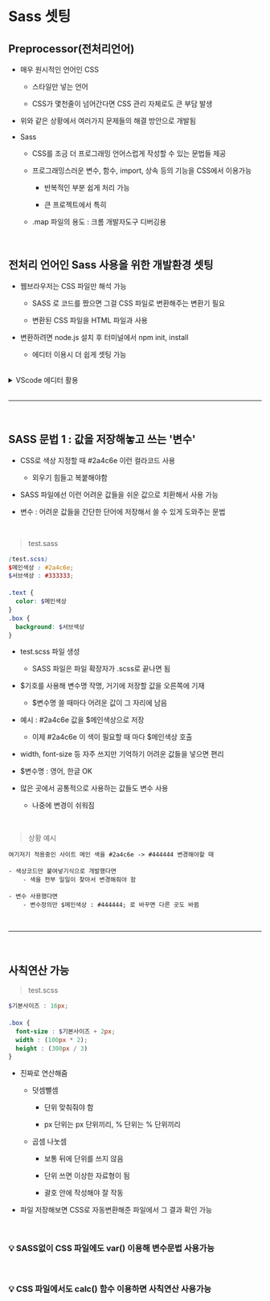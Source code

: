 # Sass 셋팅

Preprocessor(전처리언어)
---
- 매우 원시적인 언어인 CSS

    - 스타일만 넣는 언어

    - CSS가 몇천줄이 넘어간다면 CSS 관리 자체로도 큰 부담 발생

- 위와 같은 상황에서 여러가지 문제들의 해결 방안으로 개발됨

- Sass

    - CSS를 조금 더 프로그래밍 언어스럽게 작성할 수 있는 문법들 제공

    - 프로그래밍스러운 변수, 함수, import, 상속 등의 기능을 CSS에서 이용가능

        - 반복적인 부분 쉽게 처리 가능

        - 큰 프로젝트에서 특히 
        
    - .map 파일의 용도 : 크롬 개발자도구 디버깅용

<br>

전처리 언어인 Sass 사용을 위한 개발환경 셋팅
---
- 웹브라우저는 CSS 파일만 해석 가능

    - SASS 로 코드를 짰으면 그걸 CSS 파일로 변환해주는 변환기 필요

    - 변환된 CSS 파일을 HTML 파일과 사용

- 변환하려면 node.js 설치 후 터미널에서 npm init,  install

    - 에디터 이용시 더 쉽게 셋팅 가능

<br>

<details>
<summary>VScode 에디터 활용</summary>

<br>

### 1. VScode 에디터 설치 

<br>
 

### 2. 좌측의 extension 메뉴
- Live sass compile 검색해서 높은 버전 설치(5.0.0 버전 이상)

|-|
|-|
|![이미지](./img/01.png)|

<br>
 

### 3. 하단에 Watch Sass 버튼생성 확인 후 클릭
- 작성한 SASS 파일을 자동으로 CSS 파일로 변환

- 하단 바가 안보이면 View - Appearance - Status bar 

|-|
|-|
|![이미지](./img/02.png)|


<br>

### 4. 코드는 scss에 짜고, html 에는 css 파일 연결

</details> 


 
<br>

---

<br>

SASS 문법 1 : 값을 저장해놓고 쓰는 '변수' 
---
- CSS로 색상 지정할 때 #2a4c6e 이런 컬라코드 사용

    - 외우기 힘들고 복붙해야함

- SASS 파일에선 이런 어려운 값들을 쉬운 값으로 치환해서 사용 가능

- 변수 : 어려운 값들을 간단한 단어에 저장해서 쓸 수 있게 도와주는 문법

<br>

> test.sass
```scss
(test.scss)
$메인색상 : #2a4c6e;
$서브색상 : #333333;

.text {
  color: $메인색상
}
.box {
  background: $서브색상
} 
```
- test.scss 파일 생성

    - SASS 파일은 파일 확장자가 .scss로 끝나면 됨

- $기호를 사용해 변수명 작명, 거기에 저장할 값을 오른쪽에 기재

    - $변수명 쓸 때마다 어려운 값이 그 자리에 남음

- 예시 : #2a4c6e 값을 $메인색상으로 저장

    - 이제 #2a4c6e 이 색이 필요할 때 마다 $메인색상 호출

- width, font-size 등 자주 쓰지만 기억하기 어려운 값들을 넣으면 편리

- $변수명 : 영어, 한글 OK 

- 많은 곳에서 공통적으로 사용하는 값들도 변수 사용

    - 나중에 변경이 쉬워짐 

<br>

> 상황 예시
```
여기저기 적용중인 사이트 메인 색을 #2a4c6e -> #444444 변경해야할 때

- 색상코드만 붙여넣기식으로 개발했다면 
    - 색을 전부 일일이 찾아서 변경해줘야 함

- 변수 사용했다면
    - 변수정의만 $메인색상 : #444444; 로 바꾸면 다른 곳도 바뀜
```

<br>

---

<br>

사칙연산 가능
---
> test.scss
```scss
$기본사이즈 : 16px;

.box {
  font-size : $기본사이즈 + 2px;
  width : (100px * 2);
  height : (300px / 3)
}
```
- 진짜로 연산해줌

    - 덧셈뺄셈

        - 단위 맞춰줘야 함
    
        - px 단위는 px 단위끼리, % 단위는 % 단위끼리

    - 곱셈 나눗셈
    
        - 보통 뒤에 단위를 쓰지 않음 
        
        - 단위 쓰면 이상한 자료형이 됨 

        - 괄호 안에 작성해야 잘 작동

- 파일 저장해보면 CSS로 자동변환해준 파일에서 그 결과 확인 가능

 
<br>

### 💡 SASS없이 CSS 파일에도 var() 이용해 변수문법 사용가능


<br>

### 💡 CSS 파일에서도 calc() 함수 이용하면 사칙연산 사용가능

 
<br>
 

 


